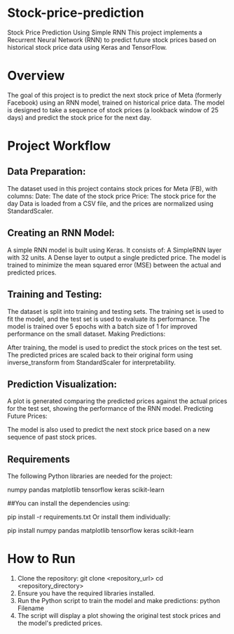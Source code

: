 # Stock-price-prediction
Stock Price Prediction Using Simple RNN
This project implements a Recurrent Neural Network (RNN) to predict future stock prices based on historical stock price data using Keras and TensorFlow.

# Overview
The goal of this project is to predict the next stock price of Meta (formerly Facebook) using an RNN model, trained on historical price data. The model is designed to take a sequence of stock prices (a lookback window of 25 days) and predict the stock price for the next day.

# Project Workflow
## Data Preparation:

The dataset used in this project contains stock prices for Meta (FB), with columns:
Date: The date of the stock price
Price: The stock price for the day
Data is loaded from a CSV file, and the prices are normalized using StandardScaler.

## Creating an RNN Model:

A simple RNN model is built using Keras. It consists of:
A SimpleRNN layer with 32 units.
A Dense layer to output a single predicted price.
The model is trained to minimize the mean squared error (MSE) between the actual and predicted prices.

## Training and Testing:

The dataset is split into training and testing sets. The training set is used to fit the model, and the test set is used to evaluate its performance.
The model is trained over 5 epochs with a batch size of 1 for improved performance on the small dataset.
Making Predictions:

After training, the model is used to predict the stock prices on the test set.
The predicted prices are scaled back to their original form using inverse_transform from StandardScaler for interpretability.

## Prediction Visualization:

A plot is generated comparing the predicted prices against the actual prices for the test set, showing the performance of the RNN model.
Predicting Future Prices:

The model is also used to predict the next stock price based on a new sequence of past stock prices.

## Requirements
The following Python libraries are needed for the project:

numpy
pandas
matplotlib
tensorflow
keras
scikit-learn

##You can install the dependencies using:

pip install -r requirements.txt
Or install them individually:

pip install numpy pandas matplotlib tensorflow keras scikit-learn

# How to Run

1) Clone the repository:
    git clone <repository_url>
    cd <repository_directory>
2) Ensure you have the required libraries installed.
3) Run the Python script to train the model and make predictions:
     python Filename
4) The script will display a plot showing the original test stock prices and the model's predicted prices.

